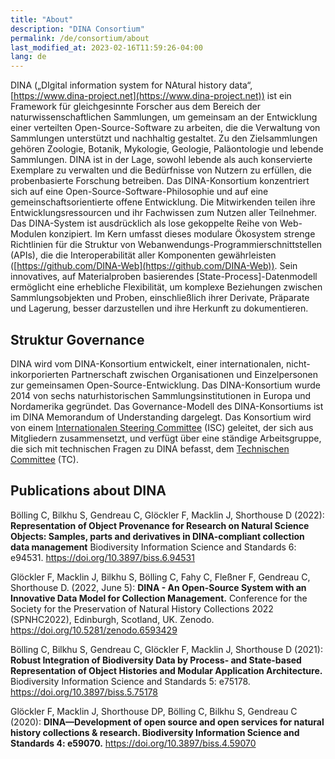 ```yaml
---
title: "About"
description: "DINA Consortium"
permalink: /de/consortium/about
last_modified_at: 2023-02-16T11:59:26-04:00
lang: de
---
```


DINA („DIgital information system for NAtural history data“, [https://www.dina-project.net](https://www.dina-project.net)) ist ein Framework für gleichgesinnte Forscher aus dem Bereich der naturwissenschaftlichen Sammlungen, um gemeinsam an der Entwicklung einer verteilten Open-Source-Software zu arbeiten, die die Verwaltung von Sammlungen unterstützt und nachhaltig gestaltet. Zu den Zielsammlungen gehören Zoologie, Botanik, Mykologie, Geologie, Paläontologie und lebende Sammlungen. DINA ist in der Lage, sowohl lebende als auch konservierte Exemplare zu verwalten und die Bedürfnisse von Nutzern zu erfüllen, die probenbasierte Forschung betreiben. Das DINA-Konsortium konzentriert sich auf eine Open-Source-Software-Philosophie und auf eine gemeinschaftsorientierte offene Entwicklung. Die Mitwirkenden teilen ihre Entwicklungsressourcen und ihr Fachwissen zum Nutzen aller Teilnehmer. Das DINA-System ist ausdrücklich als lose gekoppelte Reihe von Web-Modulen konzipiert. Im Kern umfasst dieses modulare Ökosystem strenge Richtlinien für die Struktur von Webanwendungs-Programmierschnittstellen (APIs), die die Interoperabilität aller Komponenten gewährleisten ([https://github.com/DINA-Web](https://github.com/DINA-Web)). Sein innovatives, auf Materialproben basierendes [State-Process]-Datenmodell ermöglicht eine erhebliche Flexibilität, um komplexe Beziehungen zwischen Sammlungsobjekten und Proben, einschließlich ihrer Derivate, Präparate und Lagerung, besser darzustellen und ihre Herkunft zu dokumentieren.

## Struktur Governance

DINA wird vom DINA-Konsortium entwickelt, einer internationalen, nicht-inkorporierten Partnerschaft zwischen Organisationen und Einzelpersonen zur gemeinsamen Open-Source-Entwicklung. Das DINA-Konsortium wurde 2014 von sechs naturhistorischen Sammlungsinstitutionen in Europa und Nordamerika gegründet. Das Governance-Modell des DINA-Konsortiums ist im DINA Memorandum of Understanding dargelegt. Das Konsortium wird von einem [Internationalen Steering Committee](steering-committee) (ISC) geleitet, der sich aus Mitgliedern zusammensetzt, und verfügt über eine ständige Arbeitsgruppe, die sich mit technischen Fragen zu DINA befasst, dem [Technischen Committee](technical-committee) (TC).

## Publications about DINA

Bölling C, Bilkhu S, Gendreau C, Glöckler F, Macklin J, Shorthouse D (2022): **Representation of Object Provenance for Research on Natural Science Objects: Samples, parts and derivatives in DINA-compliant collection data management** Biodiversity Information Science and Standards 6: e94531. https://doi.org/10.3897/biss.6.94531

Glöckler F, Macklin J, Bilkhu S, Bölling C, Fahy C, Fleßner F, Gendreau C, Shorthouse D. (2022, June 5): **DINA - An Open-Source System with an Innovative Data Model for Collection Management.** Conference for the Society for the Preservation of Natural History Collections 2022 (SPNHC2022), Edinburgh, Scotland, UK. Zenodo. https://doi.org/10.5281/zenodo.6593429

Bölling C, Bilkhu S, Gendreau C, Glöckler F, Macklin J, Shorthouse D (2021): **Robust Integration of Biodiversity Data by Process- and State-based Representation of Object Histories and Modular Application Architecture.** Biodiversity Information Science and Standards 5: e75178. https://doi.org/10.3897/biss.5.75178

Glöckler F, Macklin J, Shorthouse DP, Bölling C, Bilkhu S, Gendreau C (2020): **DINA—Development of open source and open services for natural history collections & research. Biodiversity Information Science and Standards 4: e59070.** https://doi.org/10.3897/biss.4.59070
